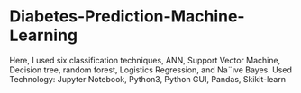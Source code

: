 # Diabetes-Prediction-Machine-Learning
Here, I used six classification techniques, ANN,
Support Vector Machine, Decision tree, random forest,
Logistics Regression, and Na¨ıve Bayes.
Used Technology: Jupyter Notebook, Python3, Python
GUI, Pandas, Skikit-learn
